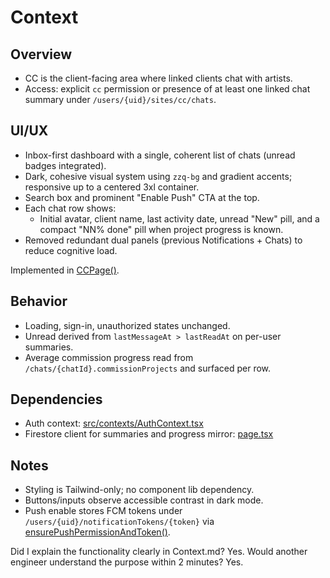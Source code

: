 # Context

## Overview
- CC is the client-facing area where linked clients chat with artists.
- Access: explicit `cc` permission or presence of at least one linked chat summary under `/users/{uid}/sites/cc/chats`.

## UI/UX
- Inbox-first dashboard with a single, coherent list of chats (unread badges integrated).
- Dark, cohesive visual system using `zzq-bg` and gradient accents; responsive up to a centered 3xl container.
- Search box and prominent "Enable Push" CTA at the top.
- Each chat row shows:
  - Initial avatar, client name, last activity date, unread "New" pill, and a compact "NN% done" pill when project progress is known.
- Removed redundant dual panels (previous Notifications + Chats) to reduce cognitive load.

Implemented in [CCPage()](src/app/cc/page.tsx:11).

## Behavior
- Loading, sign-in, unauthorized states unchanged.
- Unread derived from `lastMessageAt > lastReadAt` on per-user summaries.
- Average commission progress read from `/chats/{chatId}.commissionProjects` and surfaced per row.

## Dependencies
- Auth context: [src/contexts/AuthContext.tsx](src/contexts/AuthContext.tsx)
- Firestore client for summaries and progress mirror: [page.tsx](src/app/cc/page.tsx)

## Notes
- Styling is Tailwind-only; no component lib dependency.
- Buttons/inputs observe accessible contrast in dark mode.
- Push enable stores FCM tokens under `/users/{uid}/notificationTokens/{token}` via [ensurePushPermissionAndToken()](src/lib/notifications.ts:23).

Did I explain the functionality clearly in Context.md? Yes.
Would another engineer understand the purpose within 2 minutes? Yes.